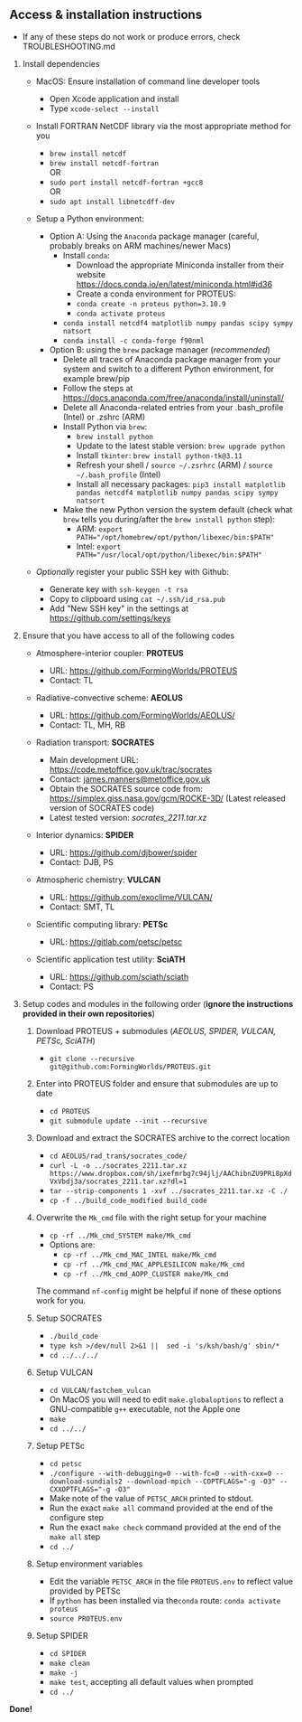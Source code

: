 
## Access & installation instructions

* If any of these steps do not work or produce errors, check TROUBLESHOOTING.md

1. Install dependencies

    * MacOS: Ensure installation of command line developer tools
        * Open Xcode application and install
        * Type `xcode-select --install`

    
            
    * Install FORTRAN NetCDF library via the most appropriate method for you
        * `brew install netcdf`    
        * `brew install netcdf-fortran`     
        OR    
        * `sudo port install netcdf-fortran +gcc8`    
        OR     
        * `sudo apt install libnetcdff-dev`
    
    * Setup a Python environment:
        * Option A: Using the `Anaconda` package manager (careful, probably breaks on ARM machines/newer Macs)
            * Install `conda`:
                * Download the appropriate Miniconda installer from their website
            https://docs.conda.io/en/latest/miniconda.html#id36
                * Create a conda environment for PROTEUS:
                * `conda create -n proteus python=3.10.9`    
                * `conda activate proteus`
            * `conda install netcdf4 matplotlib numpy pandas scipy sympy natsort`
            * `conda install -c conda-forge f90nml`
        * Option B: using the `brew` package manager (*recommended*)
            * Delete all traces of Anaconda package manager from your system and switch to a different Python environment, for example brew/pip
            * Follow the steps at https://docs.anaconda.com/free/anaconda/install/uninstall/
            * Delete all Anaconda-related entries from your .bash_profile (Intel) or .zshrc (ARM)
            * Install Python via `brew`: 
                * `brew install python`
                * Update to the latest stable version: `brew upgrade python`
                * Install `tkinter`: `brew install python-tk@3.11`
                * Refresh your shell / `source ~/.zsrhrc` (ARM) / `source ~/.bash_profile` (Intel)
                * Install all necessary packages: `pip3 install matplotlib pandas netcdf4 matplotlib numpy pandas scipy sympy natsort`
            * Make the new Python version the system default (check what `brew` tells you during/after the `brew install python` step):
                * ARM: `export PATH="/opt/homebrew/opt/python/libexec/bin:$PATH"`
                * Intel: `export PATH="/usr/local/opt/python/libexec/bin:$PATH"`

    * *Optionally* register your public SSH key with Github:
        * Generate key with `ssh-keygen -t rsa`
        * Copy to clipboard using `cat ~/.ssh/id_rsa.pub`
        * Add "New SSH key" in the settings at https://github.com/settings/keys 

2. Ensure that you have access to all of the following codes
    * Atmosphere-interior coupler: **PROTEUS**
        * URL: https://github.com/FormingWorlds/PROTEUS
        * Contact: TL

    * Radiative-convective scheme: **AEOLUS** 
        * URL: https://github.com/FormingWorlds/AEOLUS/
        * Contact: TL, MH, RB

    * Radiation transport: **SOCRATES** 
        * Main development URL: https://code.metoffice.gov.uk/trac/socrates
        * Contact: james.manners@metoffice.gov.uk
        * Obtain the SOCRATES source code from: https://simplex.giss.nasa.gov/gcm/ROCKE-3D/ (Latest released version of SOCRATES code)
        * Latest tested version: *socrates_2211.tar.xz*

    * Interior dynamics: **SPIDER** 
        * URL: https://github.com/djbower/spider
        * Contact: DJB, PS

    * Atmospheric chemistry: **VULCAN**
        * URL: https://github.com/exoclime/VULCAN/
        * Contact: SMT, TL

    * Scientific computing library: **PETSc**
        * URL: https://gitlab.com/petsc/petsc

    * Scientific application test utility: **SciATH**
        * URL: https://github.com/sciath/sciath
        * Contact: PS

3. Setup codes and modules in the following order (**ignore the instructions provided in their own repositories**)

    1. Download PROTEUS + submodules (*AEOLUS, SPIDER, VULCAN, PETSc, SciATH*)
        * `git clone --recursive git@github.com:FormingWorlds/PROTEUS.git`

    2. Enter into PROTEUS folder and ensure that submodules are up to date
        * `cd PROTEUS`
        * `git submodule update --init --recursive`

    3. Download and extract the SOCRATES archive to the correct location
        * `cd AEOLUS/rad_trans/socrates_code/`
        * `curl -L -o ../socrates_2211.tar.xz https://www.dropbox.com/sh/ixefmrbg7c94jlj/AAChibnZU9PRi8pXdVxVbdj3a/socrates_2211.tar.xz?dl=1`
        * `tar --strip-components 1 -xvf ../socrates_2211.tar.xz -C ./`
        * `cp -f ../build_code_modified build_code`

    4. Overwrite the `Mk_cmd` file with the right setup for your machine
        * `cp -rf ../Mk_cmd_SYSTEM make/Mk_cmd`    
        * Options are:
            * `cp -rf ../Mk_cmd_MAC_INTEL make/Mk_cmd`
            * `cp -rf ../Mk_cmd_MAC_APPLESILICON make/Mk_cmd`
            * `cp -rf ../Mk_cmd_AOPP_CLUSTER make/Mk_cmd`
            
        The command `nf-config` might be helpful if none of these options work for you.

    5. Setup SOCRATES 
        * `./build_code`
        * `type ksh >/dev/null 2>&1 ||  sed -i 's/ksh/bash/g' sbin/* `
        * `cd ../../../`

    6. Setup VULCAN
        * `cd VULCAN/fastchem_vulcan`
        * On MacOS you will need to edit `make.globaloptions` to reflect a GNU-compatible `g++` executable, not the Apple one
        * `make`
        * `cd ../../`
        
    7. Setup PETSc
        * `cd petsc`
        * `./configure --with-debugging=0 --with-fc=0 --with-cxx=0 --download-sundials2 --download-mpich --COPTFLAGS="-g -O3" --CXXOPTFLAGS="-g -O3"`
        * Make note of the value of `PETSC_ARCH` printed to stdout.
        * Run the exact `make all` command provided at the end of the configure step
        * Run the exact `make check` command provided at the end of the `make all` step
        * `cd ../`

    8. Setup environment variables
        * Edit the variable `PETSC_ARCH` in the file `PROTEUS.env` to reflect value provided by PETSc
        * If `python` has been installed via the`conda` route: `conda activate proteus`
        * `source PROTEUS.env`

    9. Setup SPIDER
        * `cd SPIDER`
        * `make clean`
        * `make -j`
        * `make test`, accepting all default values when prompted
        * `cd ../`

**Done!**
